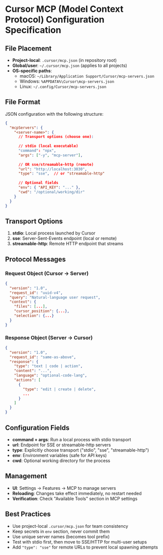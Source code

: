 # Cursor MCP (Model Context Protocol) Configuration Specification

## File Placement
- **Project-local**: `.cursor/mcp.json` (in repository root)
- **Global/user**: `~/.cursor/mcp.json` (applies to all projects)
- **OS-specific paths**:
  - macOS: `~/Library/Application Support/Cursor/mcp-servers.json`
  - Windows: `%APPDATA%\Cursor\mcp-servers.json`
  - Linux: `~/.config/Cursor/mcp-servers.json`

## File Format
JSON configuration with the following structure:

```json
{
  "mcpServers": {
    "<server-name>": {
      // Transport options (choose one):
      
      // stdio (local executable)
      "command": "npx",
      "args": ["-y", "mcp-server"],
      
      // OR sse/streamable-http (remote)
      "url": "http://localhost:3030",
      "type": "sse",  // or "streamable-http"
      
      // Optional fields
      "env": { "API_KEY": "..." },
      "cwd": "/optional/working/dir"
    }
  }
}
```

## Transport Options
1. **stdio**: Local process launched by Cursor
2. **sse**: Server-Sent-Events endpoint (local or remote)
3. **streamable-http**: Remote HTTP endpoint that streams

## Protocol Messages

### Request Object (Cursor → Server)
```json
{
  "version": "1.0",
  "request_id": "uuid-v4",
  "query": "Natural-language user request",
  "context": {
    "files": [...],
    "cursor_position": {...},
    "selection": {...}
  }
}
```

### Response Object (Server → Cursor)
```json
{
  "version": "1.0",
  "request_id": "same-as-above",
  "response": {
    "type": "text | code | action",
    "content": "...",
    "language": "optional-code-lang",
    "actions": [
      {
        "type": "edit | create | delete",
        ...
      }
    ]
  }
}
```

## Configuration Fields
- **command + args**: Run a local process with stdio transport
- **url**: Endpoint for SSE or streamable-http servers
- **type**: Explicitly choose transport ("stdio", "sse", "streamable-http")
- **env**: Environment variables (safe for API keys)
- **cwd**: Optional working directory for the process

## Management
- **UI**: Settings → Features → MCP to manage servers
- **Reloading**: Changes take effect immediately, no restart needed
- **Verification**: Check "Available Tools" section in MCP settings

## Best Practices
- Use project-local `.cursor/mcp.json` for team consistency
- Keep secrets in `env` section, never commit them
- Use unique server names (becomes tool prefix)
- Test with stdio first, then move to SSE/HTTP for multi-user setups
- Add `"type": "sse"` for remote URLs to prevent local spawning attempts